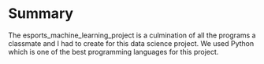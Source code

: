 # Summary
The esports_machine_learning_project is a culmination of all the programs a classmate and I had to create for this data science project. We used Python which is one of the best programming languages for this project.
